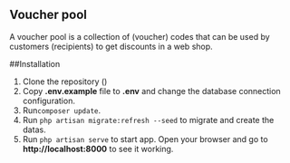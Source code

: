 ## Voucher pool

A voucher pool is a collection of (voucher) codes that can be used by customers (recipients)
to get discounts in a web shop.

##Installation

1. Clone the repository ()
4. Copy **.env.example** file to **.env** and change the database connection configuration.
5. Run`composer update`.
6. Run `php artisan migrate:refresh --seed` to migrate and create the datas.
9. Run `php artisan serve` to start app. Open your browser and go to **http://localhost:8000** 
to see it working.





